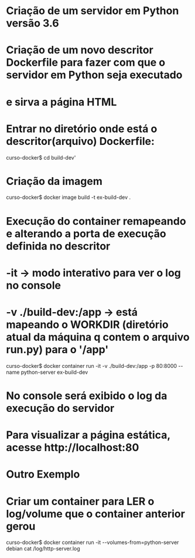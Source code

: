 # Criação de um servidor em Python versão 3.6
# Criação de um novo descritor Dockerfile para fazer com que o servidor em Python seja executado 
# e sirva a página HTML

# Entrar no diretório onde está o descritor(arquivo) Dockerfile:
curso-docker$ cd build-dev'

# Criação da imagem
curso-docker$ docker image build -t ex-build-dev .

# Execução do container remapeando e alterando a porta de execução definida no descritor
# -it -> modo interativo para ver o log no console
# -v ./build-dev:/app  -> está mapeando o WORKDIR (diretório atual da máquina q contem o arquivo run.py) para o '/app'
curso-docker$ docker container run -it -v ./build-dev:/app -p 80:8000 --name python-server ex-build-dev

# No console será exibido o log da execução do servidor
# Para visualizar a página estática, acesse http://localhost:80


# Outro Exemplo
# Criar um container para  **LER** o log/volume que o container anterior gerou
curso-docker$ docker container run -it --volumes-from=python-server debian cat /log/http-server.log